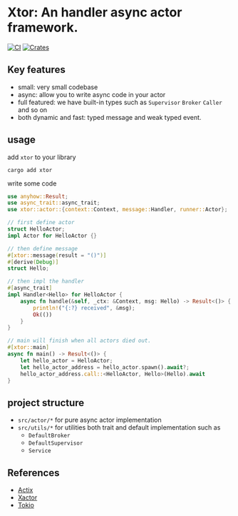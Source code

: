 # Xtor: An handler async actor framework.

[![CI](https://github.com/starcoinorg/xtor/actions/workflows/rust.yml/badge.svg)](https://github.com/starcoinorg/xtor/actions/workflows/rust.yml)
[![Crates](https://img.shields.io/crates/v/xtor)](https://crates.io/crates/xtor)

## Key features

- small: very small codebase
- async: allow you to write async code in your actor
- full featured: we have built-in types such as `Supervisor` `Broker` `Caller` and so on
- both dynamic and fast: typed message and weak typed event.

## usage

add `xtor` to your library

```
cargo add xtor
```

write some code

```rs
use anyhow::Result;
use async_trait::async_trait;
use xtor::actor::{context::Context, message::Handler, runner::Actor};

// first define actor
struct HelloActor;
impl Actor for HelloActor {}

// then define message
#[xtor::message(result = "()")]
#[derive(Debug)]
struct Hello;

// then impl the handler
#[async_trait]
impl Handler<Hello> for HelloActor {
    async fn handle(&self, _ctx: &Context, msg: Hello) -> Result<()> {
        println!("{:?} received", &msg);
        Ok(())
    }
}

// main will finish when all actors died out.
#[xtor::main]
async fn main() -> Result<()> {
    let hello_actor = HelloActor;
    let hello_actor_address = hello_actor.spawn().await?;
    hello_actor_address.call::<HelloActor, Hello>(Hello).await
}
```

## project structure

- `src/actor/*` for pure async actor implementation
- `src/utils/*` for utilities both trait and default implementation such as
  - `DefaultBroker`
  - `DefaultSupervisor`
  - `Service`

## References

- [Actix](https://github.com/actix/actix)
- [Xactor](https://github.dev/sunli829/xactor)
- [Tokio](https://github.com/tokio-rs/tokio)

